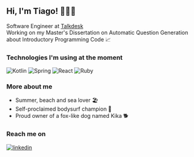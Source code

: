 ## Hi, I'm Tiago! 🧑🏻‍💻 

Software Engineer at [Talkdesk](https://www.talkdesk.com/)  
Working on my Master's Dissertation on Automatic Question Generation about Introductory Programming Code 📈

### Technologies I'm using at the moment

![Kotlin](https://img.shields.io/badge/-Kotlin-FB8500?style=flat-square&logo=Kotlin&logoColor=white)
![Spring](https://img.shields.io/badge/-Spring-brightgreen?style=flat-square&logo=Spring&logoColor=white)
![React](https://img.shields.io/badge/-React-00BAFB?style=flat-square&logo=React&logoColor=white)
![Ruby](https://img.shields.io/badge/-Ruby-FB0000?style=flat-square&logo=Ruby&logoColor=white)

### More about me

- Summer, beach and sea lover 🏖️
- Self-proclaimed bodysurf champion 🌊
- Proud owner of a fox-like dog named Kika 🐕

### Reach me on

[![linkedin](https://img.shields.io/badge/-tiagofmartinho-blue?style=flat-square&logo=Linkedin&logoColor=white&link=https://www.linkedin.com/in/tiagomartinhos/)](https://www.linkedin.com/in/tiagofmartinho/)
